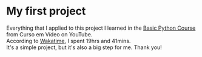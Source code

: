 # My first project
Everything that I applied to this project I learned in the [Basic Python Course](https://www.youtube.com/playlist?list=PLvE-ZAFRgX8hnECDn1v9HNTI71veL3oW0) from Curso em Vídeo on YouTube.<br />
According to [Wakatime](https://github.com/wakatime/vscode-wakatime), I spent 19hrs and 41mins.<br />
It's a simple project, but it's also a big step for me. Thank you!
